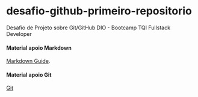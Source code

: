 # desafio-github-primeiro-repositorio
Desafio de Projeto sobre Git/GitHub DIO - Bootcamp TQI Fullstack Developer

#### Material apoio Markdown
[Markdown Guide](https://www.markdownguide.org/).

#### Material apoio Git
[Git](https://git-scm.com/)
